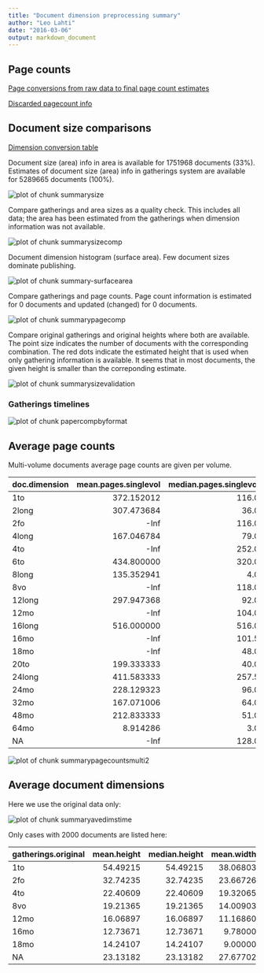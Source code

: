 ```yaml
---
title: "Document dimension preprocessing summary"
author: "Leo Lahti"
date: "2016-03-06"
output: markdown_document
---
```



## Page counts

[Page conversions from raw data to final page count estimates](https://raw.githubusercontent.com/rOpenGov/estc/master/inst/examples/output.tables/pagecount_conversion_nontrivial.csv)

<!--[Page conversions from raw data to final page count estimates with volume info](https://raw.githubusercontent.com/rOpenGov/estc/master/inst/examples/output.tables/page_conversion_table_full.csv)-->

[Discarded pagecount info](https://raw.githubusercontent.com/rOpenGov/estc/master/inst/examples/output.tables/pagecount_discarded.csv)



## Document size comparisons

[Dimension conversion table](https://raw.githubusercontent.com/rOpenGov/estc/master/inst/examples/output.tables/conversions_physical_dimension.csv)

<!--[Discarded dimension info](https://raw.githubusercontent.com/rOpenGov/estc/master/inst/examples/output.tables/dimensions_discarded.csv)-->

Document size (area) info in area is available for 1751968 documents (33%). Estimates of document size (area) info in gatherings system are available for 5289665 documents (100%). 

![plot of chunk summarysize](figure/summarysize-1.png)


Compare gatherings and area sizes as a quality check. This includes all data; the area has been estimated from the gatherings when dimension information was not available.

![plot of chunk summarysizecomp](figure/summarysizecomp-1.png)

Document dimension histogram (surface area). Few document sizes dominate publishing.

![plot of chunk summary-surfacearea](figure/summary-surfacearea-1.png)


Compare gatherings and page counts. Page count information is estimated for 0 documents and updated (changed) for 0 documents. 

![plot of chunk summarypagecomp](figure/summarypagecomp-1.png)

Compare original gatherings and original heights where both are available. The point size indicates the number of documents with the corresponding combination. The red dots indicate the estimated height that is used when only gathering information is available. It seems that in most documents, the given height is smaller than the correponding estimate.

![plot of chunk summarysizevalidation](figure/summarysizevalidation-1.png)

### Gatherings timelines

![plot of chunk papercompbyformat](figure/papercompbyformat-1.png)

## Average page counts 

Multi-volume documents average page counts are given per volume.


|doc.dimension | mean.pages.singlevol| median.pages.singlevol| n.singlevol| mean.pages.multivol| median.pages.multivol| n.multivol| mean.pages.issue| median.pages.issue| n.issue|
|:-------------|--------------------:|----------------------:|-----------:|-------------------:|---------------------:|----------:|----------------:|------------------:|-------:|
|1to           |           372.152012|                  116.0|        2584|                  NA|                    NA|         NA|         23.40741|               23.5|      54|
|2long         |           307.473684|                   36.0|          80|                  NA|                    NA|         NA|         27.11111|               32.0|       9|
|2fo           |                 -Inf|                  116.0|      163639|            390.3662|                441.00|        587|         22.86128|               20.0|   14360|
|4long         |           167.046784|                   79.0|         315|             66.5000|                 66.50|          5|         23.04167|               25.0|      48|
|4to           |                 -Inf|                  252.0|      425830|            439.4662|                488.50|       4436|         19.24273|               16.0|   37231|
|6to           |           434.800000|                  320.0|          19|                  NA|                    NA|         NA|               NA|                 NA|      NA|
|8long         |           135.352941|                    4.0|          50|                  NA|                    NA|         NA|         13.00000|               13.0|       1|
|8vo           |                 -Inf|                  118.0|      534128|            373.2755|                372.00|       3076|         21.58982|               16.0|   54868|
|12long        |           297.947368|                   92.0|          31|           1052.5000|               1052.50|          1|         20.50000|               16.0|       6|
|12mo          |                 -Inf|                  104.0|       68735|            414.7272|                366.00|        319|         22.85625|               20.0|    7478|
|16long        |           516.000000|                  516.0|           1|                  NA|                    NA|         NA|               NA|                 NA|      NA|
|16mo          |                 -Inf|                  101.5|        8070|            451.1158|                410.00|         19|         23.05742|               20.0|     836|
|18mo          |                 -Inf|                   48.0|        3899|            643.7500|                674.75|         10|         22.17703|               20.0|     418|
|20to          |           199.333333|                   40.0|           7|                  NA|                    NA|         NA|         40.00000|               40.0|       1|
|24long        |           411.583333|                  257.5|          18|            658.0000|                658.00|          1|         28.00000|               28.0|       1|
|24mo          |           228.129323|                   96.0|        1395|            441.0000|                549.50|          4|         22.87248|               20.0|     149|
|32mo          |           167.071006|                   64.0|         416|                  NA|                    NA|         NA|         23.00000|               21.0|      47|
|48mo          |           212.833333|                   51.0|          20|                  NA|                    NA|         NA|         14.50000|               14.5|       2|
|64mo          |             8.914286|                    3.0|          56|                  NA|                    NA|         NA|          8.00000|                8.0|       1|
|NA            |                 -Inf|                  128.0|     4078446|            365.8008|                351.00|      16766|         23.31769|               20.0|  330961|


![plot of chunk summarypagecountsmulti2](figure/summarypagecountsmulti2-1.png)


## Average document dimensions 

Here we use the original data only:

![plot of chunk summaryavedimstime](figure/summaryavedimstime-1.png)




Only cases with 2000 documents are listed here:


|gatherings.original | mean.height| median.height| mean.width| median.width|      n|
|:-------------------|-----------:|-------------:|----------:|------------:|------:|
|1to                 |    54.49215|      54.49215|   38.06803|     38.06803|    399|
|2fo                 |    32.74235|      32.74235|   23.66726|     23.66726|  11208|
|4to                 |    22.40609|      22.40609|   19.32065|     19.32065|  22869|
|8vo                 |    19.21365|      19.21365|   14.00903|     14.00903|  28417|
|12mo                |    16.06897|      16.06897|   11.16860|     11.16860|   9571|
|16mo                |    12.73671|      12.73671|    9.78000|      9.78000|    602|
|18mo                |    14.24107|      14.24107|    9.00000|      9.00000|    224|
|NA                  |    23.13182|      23.13182|   27.67702|     27.67702| 542250|

